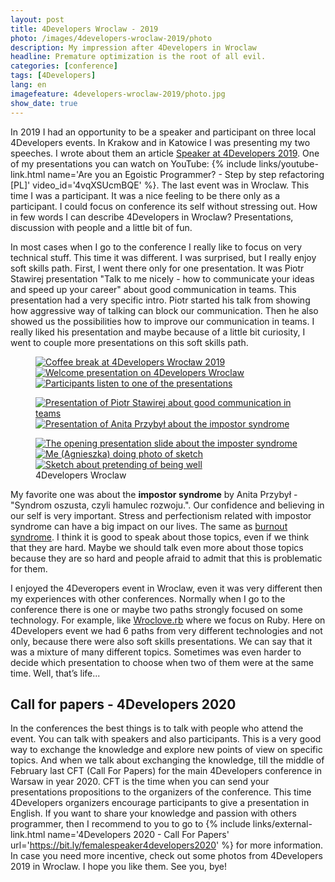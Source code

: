 ```yaml
---
layout: post
title: 4Developers Wroclaw - 2019
photo: /images/4developers-wroclaw-2019/photo
description: My impression after 4Developers in Wroclaw
headline: Premature optimization is the root of all evil.
categories: [conference]
tags: [4Developers]
lang: en
imagefeature: 4developers-wroclaw-2019/photo.jpg
show_date: true
---
```


In 2019 I had an opportunity to be a speaker and participant on three local 4Developers events. In Krakow and in Katowice I was presenting my two speeches. I wrote about them an article <a href="{{ site.baseurl }}/4developers-2019" title="My presentations on 4Developers 2019">Speaker at 4Developers 2019</a>. One of my presentations you can watch on YouTube:
{% include links/youtube-link.html
   name='Are you an Egoistic Programmer? - Step by step refactoring [PL]'
   video_id='4vqXSUcmBQE' %}.
The last event was in Wroclaw. This time I was a participant. It was a nice feeling to be there only as a participant. I could focus on conference its self without stressing out. How in few words I can describe 4Developers in Wroclaw? Presentations, discussion with people and a little bit of fun. 

In most cases when I go to the conference I really like to focus on very technical stuff. This time it was different. I was surprised, but I really enjoy soft skills path. First, I went there only for one presentation. It was Piotr Stawirej presentation "Talk to me nicely - how to communicate your ideas and speed up your career" about good communication in teams. This presentation had a very specific intro. Piotr started his talk from showing how aggressive way of talking can block our communication. Then he also showed us the possibilities how to improve our communication in teams. I really liked his presentation and maybe because of a little bit curiosity, I went to couple more presentations on this soft skills path. 

<figure class='third'>
  <a href="{{ site.baseurl_root }}/images/4developers-wroclaw-2019/01-coffee-break-4developers-wroclaw-2019.jpg">
    <img src="{{ site.baseurl_root }}/images/4developers-wroclaw-2019/thumbs/01-coffee-break-4developers-wroclaw-2019.jpg"
         alt='Coffee break at 4Developers Wrocław 2019'>
  </a>
  <a href="{{ site.baseurl_root }}/images/4developers-wroclaw-2019/02-welcome-presentation-4developers-wroclaw-2019.jpg">
    <img src="{{ site.baseurl_root }}/images/4developers-wroclaw-2019/thumbs/02-welcome-presentation-4developers-wroclaw-2019.jpg"
         alt='Welcome presentation on 4Developers Wroclaw'>
  </a>
  <a href="{{ site.baseurl_root }}/images/4developers-wroclaw-2019/03-participants-4developers-wroclaw-2019.jpg">
    <img src="{{ site.baseurl_root }}/images/4developers-wroclaw-2019/thumbs/03-participants-4developers-wroclaw-2019.jpg"
         alt='Participants listen to one of the presentations'>
  </a>
</figure>
<figure class='half'>
  <a href="{{ site.baseurl_root }}/images/4developers-wroclaw-2019/04-good-team-communication-piotr-stawirej.jpg">
    <img src="{{ site.baseurl_root }}/images/4developers-wroclaw-2019/thumbs/04-good-team-communication-piotr-stawirej.jpg"
         alt='Presentation of Piotr Stawirej about good communication in teams'>
  </a>
  <a href="{{ site.baseurl_root }}/images/4developers-wroclaw-2019/05-impostor-syndrome-anita-przybyl.jpg">
    <img src="{{ site.baseurl_root }}/images/4developers-wroclaw-2019/thumbs/05-impostor-syndrome-anita-przybyl.jpg"
         alt='Presentation of Anita Przybył about the impostor syndrome'>
  </a>
</figure>
<figure class='third'>
  <a href="{{ site.baseurl_root }}/images/4developers-wroclaw-2019/06-imposter-syndrome-opening-slide.jpg">
    <img src="{{ site.baseurl_root }}/images/4developers-wroclaw-2019/thumbs/06-imposter-syndrome-opening-slide.jpg"
         alt='The opening presentation slide about the imposter syndrome'>
  </a>
  <a href="{{ site.baseurl_root }}/images/4developers-wroclaw-2019/07-imposter-syndrome-recursion.jpg">
    <img src="{{ site.baseurl_root }}/images/4developers-wroclaw-2019/thumbs/07-imposter-syndrome-recursion.jpg"
         alt='Me (Agnieszka) doing photo of sketch'>
  </a>
  <a href="{{ site.baseurl_root }}/images/4developers-wroclaw-2019/08-impostor-syndrome-calling-for-help.jpg">
    <img src="{{ site.baseurl_root }}/images/4developers-wroclaw-2019/thumbs/08-impostor-syndrome-calling-for-help.jpg"
         alt='Sketch about pretending of being well'>
  </a>
  <figcaption>4Developers Wroclaw</figcaption>
</figure>

My favorite one was about the **impostor syndrome** by Anita Przybył - "Syndrom oszusta, czyli hamulec rozwoju.". Our confidence and believing in our self is very important. Stress and perfectionism related with impostor syndrome can have a big impact on our lives. The same as <a href="{{ site.baseurl }}/occupational-burnout" title="Occupational burnout syndrome">burnout syndrome</a>. I think it is good to speak about those topics, even if we think that they are hard. Maybe we should talk even more about those topics because they are so hard and people afraid to admit that this is problematic for them. 

I enjoyed the 4Deveropers event in Wroclaw, even it was very different then my experiences with other conferences. Normally when I go to the conference there is one or maybe two paths strongly focused on some technology. For example, like <a href="{{ site.baseurl }}/wrocloverb-2019" title="Wroclove.rb 2019 - summary">Wroclove.rb</a> where we focus on Ruby. Here on 4Developers event we had 6 paths from very different technologies and not only, because there were also soft skills presentations. We can say that it was a mixture of many different topics. Sometimes was even harder to decide which presentation to choose when two of them were at the same time. Well, that’s life...

## Call for papers - 4Developers 2020

In the conferences the best things is to talk with people who attend the event. You can talk with speakers and also participants. This is a very good way to exchange the knowledge and explore new points of view on specific topics. And when we talk about exchanging the knowledge, till the middle of February last CFT (Call For Papers) for the main 4Developers conference in Warsaw in year 2020. CFT is the time when you can send your presentations propositions to the organizers of the conference. This time 4Developers organizers encourage participants to give a presentation in English. If you want to share your knowledge and passion with others programmer, then I recommend to you to go to
{% include links/external-link.html
   name='4Developers 2020 - Call For Papers'
   url='https://bit.ly/femalespeaker4developers2020' %}
for more information. In case you need more incentive, check out some photos from 4Developers 2019 in Wroclaw. I hope you like them. See you, bye! 
